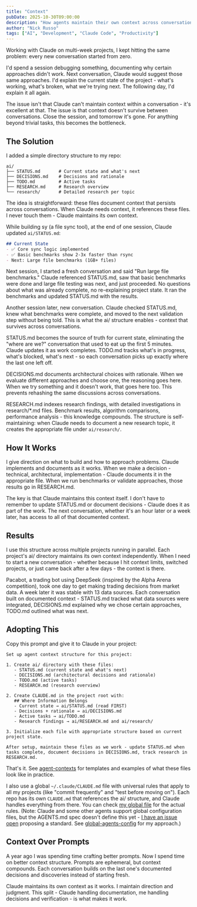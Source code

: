 ```yaml
---
title: "Context"
pubDate: 2025-10-30T09:00:00
description: "How agents maintain their own context across conversations."
author: "Nick Russo"
tags: ["AI", "Development", "Claude Code", "Productivity"]
---
```


Working with Claude on multi-week projects, I kept hitting the same problem: every new conversation started from zero.

I'd spend a session debugging something, documenting why certain approaches didn't work. Next conversation, Claude would suggest those same approaches. I'd explain the current state of the project - what's working, what's broken, what we're trying next. The following day, I'd explain it all again.

The issue isn't that Claude can't maintain context within a conversation - it's excellent at that. The issue is that context doesn't survive between conversations. Close the session, and tomorrow it's gone. For anything beyond trivial tasks, this becomes the bottleneck.

## The Solution

I added a simple directory structure to my repo:

```
ai/
├── STATUS.md       # Current state and what's next
├── DECISIONS.md    # Decisions and rationale
├── TODO.md         # Active tasks
├── RESEARCH.md     # Research overview
└── research/       # Detailed research per topic
```

The idea is straightforward: these files document context that persists across conversations. When Claude needs context, it references these files. I never touch them - Claude maintains its own context.

While building sy (a file sync tool), at the end of one session, Claude updated `ai/STATUS.md`:

```markdown
## Current State
- ✅ Core sync logic implemented
- ✅ Basic benchmarks show 2-3x faster than rsync
- Next: Large file benchmarks (1GB+ files)
```

Next session, I started a fresh conversation and said "Run large file benchmarks." Claude referenced STATUS.md, saw that basic benchmarks were done and large file testing was next, and just proceeded. No questions about what was already complete, no re-explaining project state. It ran the benchmarks and updated STATUS.md with the results.

Another session later, new conversation. Claude checked STATUS.md, knew what benchmarks were complete, and moved to the next validation step without being told. This is what the ai/ structure enables - context that survives across conversations.

STATUS.md becomes the source of truth for current state, eliminating the "where are we?" conversation that used to eat up the first 5 minutes. Claude updates it as work completes. TODO.md tracks what's in progress, what's blocked, what's next - so each conversation picks up exactly where the last one left off.

DECISIONS.md documents architectural choices with rationale. When we evaluate different approaches and choose one, the reasoning goes here. When we try something and it doesn't work, that goes here too. This prevents rehashing the same discussions across conversations.

RESEARCH.md indexes research findings, with detailed investigations in research/*.md files. Benchmark results, algorithm comparisons, performance analysis - this knowledge compounds. The structure is self-maintaining: when Claude needs to document a new research topic, it creates the appropriate file under `ai/research/`.

## How It Works

I give direction on what to build and how to approach problems. Claude implements and documents as it works. When we make a decision - technical, architectural, implementation - Claude documents it in the appropriate file. When we run benchmarks or validate approaches, those results go in RESEARCH.md.

The key is that Claude maintains this context itself. I don't have to remember to update STATUS.md or document decisions - Claude does it as part of the work. The next conversation, whether it's an hour later or a week later, has access to all of that documented context.

## Results

I use this structure across multiple projects running in parallel. Each project's ai/ directory maintains its own context independently. When I need to start a new conversation - whether because I hit context limits, switched projects, or just came back after a few days - the context is there.

Pacabot, a trading bot using DeepSeek (inspired by the Alpha Arena competition), took one day to get making trading decisions from market data. A week later it was stable with 13 data sources. Each conversation built on documented context - STATUS.md tracked what data sources were integrated, DECISIONS.md explained why we chose certain approaches, TODO.md outlined what was next.

## Adopting This

Copy this prompt and give it to Claude in your project:

```
Set up agent context structure for this project:

1. Create ai/ directory with these files:
   - STATUS.md (current state and what's next)
   - DECISIONS.md (architectural decisions and rationale)
   - TODO.md (active tasks)
   - RESEARCH.md (research overview)

2. Create CLAUDE.md in the project root with:
   ## Where Information Belongs
   - Current state → ai/STATUS.md (read FIRST)
   - Decisions + rationale → ai/DECISIONS.md
   - Active tasks → ai/TODO.md
   - Research findings → ai/RESEARCH.md and ai/research/

3. Initialize each file with appropriate structure based on current project state.

After setup, maintain these files as we work - update STATUS.md when tasks complete, document decisions in DECISIONS.md, track research in RESEARCH.md.
```

That's it. See [agent-contexts](https://github.com/nijaru/agent-contexts) for templates and examples of what these files look like in practice.

I also use a global `~/.claude/CLAUDE.md` file with universal rules that apply to all my projects (like "commit frequently" and "test before moving on"). Each repo has its own `CLAUDE.md` that references the ai/ structure, and Claude handles everything from there. You can check [my global file](https://github.com/nijaru/dotfiles/blob/main/dot_claude/CLAUDE.md) for the actual rules. (Note: Claude and some other agents support global configuration files, but the AGENTS.md spec doesn't define this yet - [I have an issue open](https://github.com/openai/agents.md/issues/91) proposing a standard. See [global-agents-config](https://github.com/nijaru/global-agents-config) for my approach.)

## Context Over Prompts

A year ago I was spending time crafting better prompts. Now I spend time on better context structure. Prompts are ephemeral, but context compounds. Each conversation builds on the last one's documented decisions and discoveries instead of starting fresh.

Claude maintains its own context as it works. I maintain direction and judgment. This split - Claude handling documentation, me handling decisions and verification - is what makes it work.
